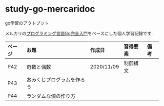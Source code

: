 # study-go-mercaridoc
go学習のアウトプット

メルカリの[プログラミング言語Go完全入門](https://drive.google.com/file/d/1fLlg3Xw7CV680GQ65WkjxU5qX-PsApJg/view)をベースにした個人学習記録です.

|ページ|お題|作成日|習得要素|備考
:--|:--|:--|:--|:--
|P42|奇数と偶数|2020/11/09|制御構文|
|P43|おみくじプログラムを作ろう|||
|P44|ランダムな値の作り方|||
